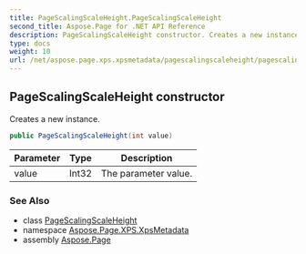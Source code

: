 ```yaml
---
title: PageScalingScaleHeight.PageScalingScaleHeight
second_title: Aspose.Page for .NET API Reference
description: PageScalingScaleHeight constructor. Creates a new instance
type: docs
weight: 10
url: /net/aspose.page.xps.xpsmetadata/pagescalingscaleheight/pagescalingscaleheight/
---
```

## PageScalingScaleHeight constructor

Creates a new instance.

```csharp
public PageScalingScaleHeight(int value)
```

| Parameter | Type | Description |
| --- | --- | --- |
| value | Int32 | The parameter value. |

### See Also

* class [PageScalingScaleHeight](../)
* namespace [Aspose.Page.XPS.XpsMetadata](../../pagescalingscaleheight/)
* assembly [Aspose.Page](../../../)


